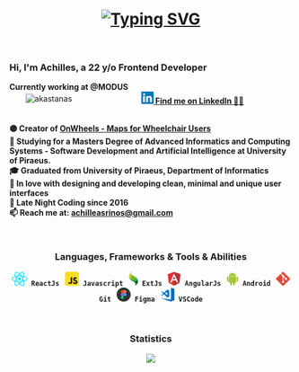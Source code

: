 <h1 align="center">
  <a href="https://git.io/typing-svg"><img src="https://readme-typing-svg.herokuapp.com?font=Roboto&weight=600&size=30&pause=1000&center=true&width=435&lines=Hello+There+%F0%9F%91%8B;I+am+Achilles;Nice+to+meet+you+%F0%9F%98%84" alt="Typing SVG" /></a>
</h1>

<br>
<p align="left"></p>
  <h3>Hi, I'm Achilles, a 22 y/o Frontend Developer</h3>
  <b>Currently working at @MODUS</b>
  <div style="display: flex; align-items: center;justify-content: space-around;">
    <img style="display: inline-block" src="https://komarev.com/ghpvc/?username=akastanas&label=Profile%20views&color=ce9927&style=flat" alt="akastanas" /> 
    &nbsp;&nbsp;
    <a href="https://www.linkedin.com/in/akastanas/" title="LinkedIn Profile"><img width="22" src="images/linkedin.svg"><b> Find me on LinkedIn 🙋‍♂️<b></a>
  </div>
  <br>

🟣 Creator of <a href="https://github.com/AchillesKastanas/OnWheels-Maps-for-Wheelchair-Users-Beta">OnWheels - Maps for Wheelchair Users </a>
<br>
📖 Studying for a Masters Degree of Advanced Informatics and Computing Systems - Software Development and Artificial Intelligence at University of Piraeus.
<br>
🎓 Graduated from University of Piraeus, Department of Informatics
<br>
🌌 In love with designing and developing clean, minimal and unique user interfaces
<br>
🌃 Late Night Coding since 2016
<br>
📫 Reach me at: <a href="mailto:achilleasrinos@gmail.com">achilleasrinos@gmail.com</a>

</p>
<br>

<h3 align="center">Languages, Frameworks & Tools & Abilities</h3>
<p align="center">
  <code><img title="React" height="25" src="images/react.svg"><b> ReactJs</b></code> &nbsp;
  <code><img title="Javascript" height="25" src="images/javascript.svg"><b> Javascript</b></code> &nbsp;
  <code><img title="Ext Js" height="25" src="images/extjs.svg"><b> ExtJs</b></code> &nbsp;
  <code><img title="AngularJS" height="25" src="images/angular.svg"><b> AngularJs</b></code> &nbsp;
  <code><img title="Android" height="25" src="images/android.svg"><b> Android</b></code> &nbsp;
  <code><img title="Git" height="25" src="images/git.svg"><b> Git</b></code> &nbsp;
  <code><img title="Figma" height="25" src="images/figma.svg"><b> Figma</b></code> &nbsp;
  <code><img title="Visual Studio Code" height="25" src="images/vscode.svg"><b> VSCode</b></code>
</p>
<br>

<h3 align="center">Statistics</h3>
<p>
  <div align=center>
    <a href="https://github.com/anuraghazra/github-readme-stats" title="Go to Source">
      <img width=390 src="https://github-readme-stats.vercel.app/api?username=AchillesKastanas&show_icons=true&theme=react&border_color=61dafb&hide_border=true" />
    </a>
  </div>
</p>
